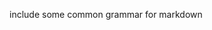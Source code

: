 include some common grammar for markdown        
          
     
   
       
        
    
      
 
  
 
  
 
